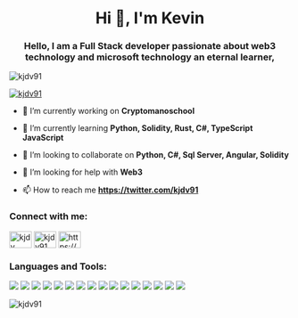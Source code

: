 <h1 align="center">Hi 👋, I'm Kevin</h1>
<h3 align="center">Hello, I am a Full Stack developer passionate about web3 technology and microsoft technology an eternal learner,</h3>

<p align="left"> <img src="https://komarev.com/ghpvc/?username=kjdv91&label=Profile%20views&color=0e75b6&style=flat" alt="kjdv91" /> </p>

<p align="left"> <a href="https://twitter.com/kjdv91" target="blank"><img src="https://img.shields.io/twitter/follow/kjdv91?logo=twitter&style=for-the-badge" alt="kjdv91" /></a> </p>

- 🔭 I’m currently working on **Cryptomanoschool**

- 🌱 I’m currently learning **Python, Solidity, Rust, C#, TypeScript JavaScript**

- 👯 I’m looking to collaborate on **Python, C#, Sql Server, Angular, Solidity**

- 🤝 I’m looking for help with **Web3**

- 📫 How to reach me **https://twitter.com/kjdv91**

<h3 align="left">Connect with me:</h3>
<p align="left">
<a href="https://dev.to/kjdv" target="blank"><img align="center" src="https://raw.githubusercontent.com/rahuldkjain/github-profile-readme-generator/master/src/images/icons/Social/devto.svg" alt="kjdv" height="30" width="40" /></a>
<a href="https://twitter.com/kjdv91" target="blank"><img align="center" src="https://raw.githubusercontent.com/rahuldkjain/github-profile-readme-generator/master/src/images/icons/Social/twitter.svg" alt="kjdv91" height="30" width="40" /></a>
<a href="https://linkedin.com/in/https://www.linkedin.com/in/kevin-david-jaramilo-b641a512a/" target="blank"><img align="center" src="https://raw.githubusercontent.com/rahuldkjain/github-profile-readme-generator/master/src/images/icons/Social/linked-in-alt.svg" alt="https://www.linkedin.com/in/kevin-david-jaramilo-b641a512a/" height="30" width="40" /></a>
</p>

<h3 align="left">Languages and Tools:</h3>
<p>
<img src="[https://img.shields.io/badge/Gmail-D14836?style=for-the-badge&logo=gmail&logoColor=white](https://img.shields.io/badge/HTML5-E34F26?style=for-the-badge&logo=html5&logoColor=white)" />
<img src= "https://img.shields.io/badge/OpenZeppelin-4E5EE4?logo=OpenZeppelin&logoColor=fff&style=for-the-badge"/>
<img src = "https://img.shields.io/badge/Azure_DevOps-0078D7?style=for-the-badge&logo=azure-devops&logoColor=white"/>

<img src = "https://img.shields.io/badge/chainlink-375BD2?style=for-the-badge&logo=chainlink&logoColor=white"/>
<img src = "https://img.shields.io/badge/Microsoft%20SQL%20Server-CC2927?style=for-the-badge&logo=microsoft%20sql%20server&logoColor=white"/>
<img src = "https://img.shields.io/badge/MySQL-005C84?style=for-the-badge&logo=mysql&logoColor=white"/>
<img src = "https://img.shields.io/badge/.NET-512BD4?style=for-the-badge&logo=dotnet&logoColor=white"/>
<img src = "https://img.shields.io/badge/Angular-DD0031?style=for-the-badge&logo=angular&logoColor=white"/>
<img src = "https://img.shields.io/badge/Rust-000000?style=for-the-badge&logo=rust&logoColor=white"/>

<img src = "[https://img.shields.io/badge/Rust-000000?style=for-the-badge&logo=rust&logoColor=white](https://img.shields.io/badge/C%23-239120?style=for-the-badge&logo=c-sharp&logoColor=white)"/>
<img src = "[https://img.shields.io/badge/Rust-000000?style=for-the-badge&logo=rust&logoColor=white](https://img.shields.io/badge/JavaScript-323330?style=for-the-badge&logo=javascript&logoColor=F7DF1E)"/>
<img src = "[https://img.shields.io/badge/Rust-000000?style=for-the-badge&logo=rust&logoColor=white](https://img.shields.io/badge/Solidity-e6e6e6?style=for-the-badge&logo=solidity&logoColor=black)"/>
<img src = "[https://img.shields.io/badge/Rust-000000?style=for-the-badge&logo=rust&logoColor=white](https://img.shields.io/badge/TypeScript-007ACC?style=for-the-badge&logo=typescript&logoColor=white)"/>
<img src="https://img.shields.io/badge/jQuery-0769AD?style=for-the-badge&logo=jquery&logoColor=white"/>

<img src="[https://img.shields.io/badge/jQuery-0769AD?style=for-the-badge&logo=jquery&logoColor=white](https://img.shields.io/badge/Bootstrap-563D7C?style=for-the-badge&logo=bootstrap&logoColor=white)"/>
<img src="[https://img.shields.io/badge/jQuery-0769AD?style=for-the-badge&logo=jquery&logoColor=white](https://img.shields.io/badge/Oracle-F80000?style=for-the-badge&logo=Oracle&logoColor=white)"/>

  
</p>





<p><img align="center" src="https://github-readme-stats.vercel.app/api/top-langs?username=kjdv91&show_icons=true&locale=en&layout=compact" alt="kjdv91" /></p>
